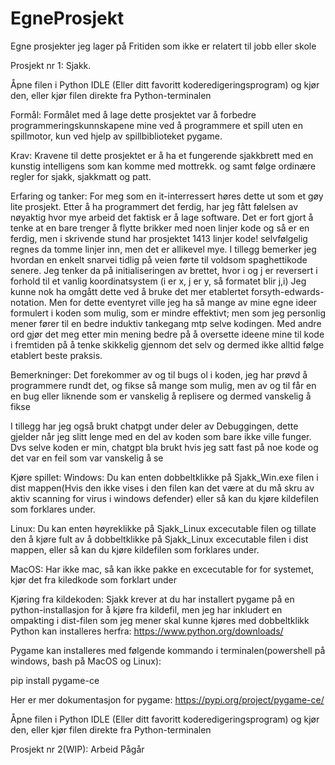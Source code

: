 # EgneProsjekt
Egne prosjekter jeg lager på Fritiden som ikke er relatert til jobb eller skole


Prosjekt nr 1:
Sjakk.


Åpne filen i Python IDLE (Eller ditt favoritt koderedigeringsprogram) og kjør den, eller kjør filen direkte fra Python-terminalen

Formål:
Formålet med å lage dette prosjektet var å forbedre programmeringskunnskapene mine ved å programmere et spill uten en spillmotor, kun ved hjelp av spillbiblioteket pygame.

Krav:
Kravene til dette prosjektet er å ha et fungerende sjakkbrett med en kunstig intelligens som kan komme med mottrekk. og samt følge ordinære regler for sjakk, sjakkmatt og patt.

Erfaring og tanker:
For meg som en it-interressert høres dette ut som et gøy lite prosjekt. Etter å ha programmert det ferdig, har jeg fått følelsen av nøyaktig hvor mye arbeid det faktisk er å lage software.
Det er fort gjort å tenke at en bare trenger å flytte brikker med noen linjer kode og så er en ferdig, men i skrivende stund har prosjektet 1413 linjer kode! selvfølgelig regnes da tomme linjer inn, men det er allikevel mye.
I tillegg bemerker jeg hvordan en enkelt snarvei tidlig på veien førte til voldsom spaghettikode senere. Jeg tenker da på initialiseringen av brettet, hvor i og j er reversert i forhold til et vanlig koordinatsystem (i er x, j er y, så formatet blir j,i)
Jeg kunne nok ha omgått dette ved å bruke det mer etablertet forsyth-edwards-notation. Men for dette eventyret ville jeg ha så mange av mine egne ideer formulert i koden som mulig, som er mindre effektivt;
men som jeg personlig mener fører til en bedre induktiv tankegang mtp selve kodingen. Med andre ord gjør det meg etter min mening bedre på å oversette ideene mine til kode i fremtiden på å tenke skikkelig gjennom det selv og dermed ikke alltid følge etablert beste praksis.

Bemerkninger:
Det forekommer av og til bugs ol i koden, jeg har prøvd å programmere rundt det, og fikse så mange som mulig, men av og til får en en bug eller liknende som er vanskelig å replisere og dermed vanskelig å fikse

I tillegg har jeg også brukt chatpgt under deler av Debuggingen, dette gjelder når jeg slitt lenge med en del av koden som bare ikke ville funger. Dvs selve koden er min, chatgpt bla brukt hvis jeg satt fast på noe kode og det var en feil som var vanskelig å se

Kjøre spillet:
Windows:
Du kan enten dobbeltklikke på Sjakk_Win.exe filen i dist mappen(Hvis den ikke vises i den filen kan det være at du må skru av aktiv scanning for virus i windows defender) eller så kan du kjøre kildefilen som forklares under.

Linux:
Du kan enten høyreklikke på Sjakk_Linux excecutable filen og tillate den å kjøre fult av å dobbeltklikke på Sjakk_Linux excecutable filen i dist mappen, eller så kan du kjøre kildefilen som forklares under.

MacOS:
Har ikke mac, så kan ikke pakke en excecutable for for systemet, kjør det fra kiledkode som forklart under

Kjøring fra kildekoden:
Sjakk krever at du har installert pygame på en python-installasjon for å kjøre fra kildefil, men jeg har inkludert en ompakting i dist-filen som jeg mener skal kunne kjøres med dobbeltklikk
Python kan installeres herfra:
https://www.python.org/downloads/

Pygame kan installeres med følgende kommando i terminalen(powershell på windows, bash på MacOS og Linux):

pip install pygame-ce

Her er mer dokumentasjon for pygame:
https://pypi.org/project/pygame-ce/

Åpne filen i Python IDLE (Eller ditt favoritt koderedigeringsprogram) og kjør den, eller kjør filen direkte fra Python-terminalen


Prosjekt nr 2(WIP):
Arbeid Pågår